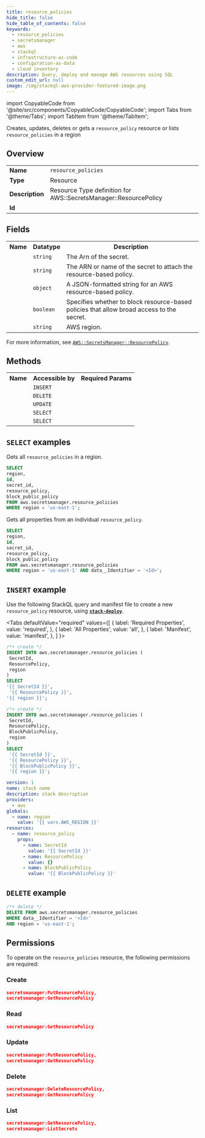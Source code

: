 ```yaml
---
title: resource_policies
hide_title: false
hide_table_of_contents: false
keywords:
  - resource_policies
  - secretsmanager
  - aws
  - stackql
  - infrastructure-as-code
  - configuration-as-data
  - cloud inventory
description: Query, deploy and manage AWS resources using SQL
custom_edit_url: null
image: /img/stackql-aws-provider-featured-image.png
---
```


import CopyableCode from '@site/src/components/CopyableCode/CopyableCode';
import Tabs from '@theme/Tabs';
import TabItem from '@theme/TabItem';

Creates, updates, deletes or gets a <code>resource_policy</code> resource or lists <code>resource_policies</code> in a region

## Overview
<table>
<tbody>
<tr><td><b>Name</b></td><td><code>resource_policies</code></td></tr>
<tr><td><b>Type</b></td><td>Resource</td></tr>
<tr><td><b>Description</b></td><td>Resource Type definition for AWS::SecretsManager::ResourcePolicy</td></tr>
<tr><td><b>Id</b></td><td><CopyableCode code="aws.secretsmanager.resource_policies" /></td></tr>
</tbody>
</table>

## Fields
<table>
<tbody>
<tr><th>Name</th><th>Datatype</th><th>Description</th></tr><tr><td><CopyableCode code="id" /></td><td><code>string</code></td><td>The Arn of the secret.</td></tr>
<tr><td><CopyableCode code="secret_id" /></td><td><code>string</code></td><td>The ARN or name of the secret to attach the resource-based policy.</td></tr>
<tr><td><CopyableCode code="resource_policy" /></td><td><code>object</code></td><td>A JSON-formatted string for an AWS resource-based policy.</td></tr>
<tr><td><CopyableCode code="block_public_policy" /></td><td><code>boolean</code></td><td>Specifies whether to block resource-based policies that allow broad access to the secret.</td></tr>
<tr><td><CopyableCode code="region" /></td><td><code>string</code></td><td>AWS region.</td></tr>
</tbody>
</table>

For more information, see <a href="https://docs.aws.amazon.com/AWSCloudFormation/latest/UserGuide/aws-resource-secretsmanager-resourcepolicy.html"><code>AWS::SecretsManager::ResourcePolicy</code></a>.

## Methods

<table>
<tbody>
  <tr>
    <th>Name</th>
    <th>Accessible by</th>
    <th>Required Params</th>
  </tr>
  <tr>
    <td><CopyableCode code="create_resource" /></td>
    <td><code>INSERT</code></td>
    <td><CopyableCode code="ResourcePolicy, SecretId, region" /></td>
  </tr>
  <tr>
    <td><CopyableCode code="delete_resource" /></td>
    <td><code>DELETE</code></td>
    <td><CopyableCode code="data__Identifier, region" /></td>
  </tr>
  <tr>
    <td><CopyableCode code="update_resource" /></td>
    <td><code>UPDATE</code></td>
    <td><CopyableCode code="data__Identifier, data__PatchDocument, region" /></td>
  </tr>
  <tr>
    <td><CopyableCode code="list_resources" /></td>
    <td><code>SELECT</code></td>
    <td><CopyableCode code="region" /></td>
  </tr>
  <tr>
    <td><CopyableCode code="get_resource" /></td>
    <td><code>SELECT</code></td>
    <td><CopyableCode code="data__Identifier, region" /></td>
  </tr>
</tbody>
</table>

## `SELECT` examples
Gets all <code>resource_policies</code> in a region.
```sql
SELECT
region,
id,
secret_id,
resource_policy,
block_public_policy
FROM aws.secretsmanager.resource_policies
WHERE region = 'us-east-1';
```
Gets all properties from an individual <code>resource_policy</code>.
```sql
SELECT
region,
id,
secret_id,
resource_policy,
block_public_policy
FROM aws.secretsmanager.resource_policies
WHERE region = 'us-east-1' AND data__Identifier = '<Id>';
```

## `INSERT` example

Use the following StackQL query and manifest file to create a new <code>resource_policy</code> resource, using [__`stack-deploy`__](https://pypi.org/project/stack-deploy/).

<Tabs
    defaultValue="required"
    values={[
      { label: 'Required Properties', value: 'required', },
      { label: 'All Properties', value: 'all', },
      { label: 'Manifest', value: 'manifest', },
    ]
}>
<TabItem value="required">

```sql
/*+ create */
INSERT INTO aws.secretsmanager.resource_policies (
 SecretId,
 ResourcePolicy,
 region
)
SELECT 
'{{ SecretId }}',
 '{{ ResourcePolicy }}',
'{{ region }}';
```
</TabItem>
<TabItem value="all">

```sql
/*+ create */
INSERT INTO aws.secretsmanager.resource_policies (
 SecretId,
 ResourcePolicy,
 BlockPublicPolicy,
 region
)
SELECT 
 '{{ SecretId }}',
 '{{ ResourcePolicy }}',
 '{{ BlockPublicPolicy }}',
 '{{ region }}';
```
</TabItem>
<TabItem value="manifest">

```yaml
version: 1
name: stack name
description: stack description
providers:
  - aws
globals:
  - name: region
    value: '{{ vars.AWS_REGION }}'
resources:
  - name: resource_policy
    props:
      - name: SecretId
        value: '{{ SecretId }}'
      - name: ResourcePolicy
        value: {}
      - name: BlockPublicPolicy
        value: '{{ BlockPublicPolicy }}'

```
</TabItem>
</Tabs>

## `DELETE` example

```sql
/*+ delete */
DELETE FROM aws.secretsmanager.resource_policies
WHERE data__Identifier = '<Id>'
AND region = 'us-east-1';
```

## Permissions

To operate on the <code>resource_policies</code> resource, the following permissions are required:

### Create
```json
secretsmanager:PutResourcePolicy,
secretsmanager:GetResourcePolicy
```

### Read
```json
secretsmanager:GetResourcePolicy
```

### Update
```json
secretsmanager:PutResourcePolicy,
secretsmanager:GetResourcePolicy
```

### Delete
```json
secretsmanager:DeleteResourcePolicy,
secretsmanager:GetResourcePolicy
```

### List
```json
secretsmanager:GetResourcePolicy,
secretsmanager:ListSecrets
```
